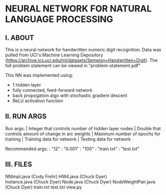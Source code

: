 
NEURAL NETWORK FOR NATURAL LANGUAGE PROCESSING
==============================================

I. ABOUT
--------
This is a neural network for handwritten numeric digit recognition. Data was pulled from UCI's 
Machine Learning Depository (https://archive.ics.uci.edu/ml/datasets/Semeion+Handwritten+Digit).
The full problem statement can be viewed in "problem-statement.pdf"

This NN was implemented using:

- 1 hidden layer
- fully connected, feed-forward network
- back propogation algo with stochastic gradient descent
- ReLU activation function


II. RUN ARGS
------------
Run args:
<numHidden> | Integer that controls number of hidden layer nodes
<learnRate> | Double that controls amount of change in arc weights
<maxEpoch>  | Maximum number of epochs for training
<train>	    | Training data for network
<test>      | Testing data for network

Recommended args: 
<numHidden> : "12" 
<learnRate> : "0.001"
<maxEpoch>  : "100"
<train>	    : "train.txt"
<test>      : "test.txt"


III. FILES
----------
NNImpl.java       	(Cody Frehr)
HW4.java		(Chuck Dyer)	
Instance.java		(Chuck Dyer)
Node.java		(Chuck Dyer)
NodeWeightPair.java	(Chuck Dyer)
train.txt
test.txt
view.py
